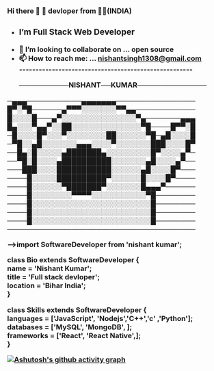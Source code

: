 <h3>Hi there 👋 💓 devloper from 🏳️‍🌈(INDIA)<h3>

- <h3>I’m Full Stack Web Developer</3>
- 👯 I’m looking to collaborate on ... open source
- 📫 How to reach me: ... nishantsingh1308@gmail.com<br>
  <i>-----------------------------------------------------</i><br>
  <p>──────────NISHANT──KUMAR──────────────
 ─▄▄▄───────────▄▄▄▄▄▄▄────────────────
 █▀░▀█──────▄▀▀▀░░░░░░░▀▀▄▄────────────
 █░░░░█───▄▀░░░░░░░░░░░░░░░▀▄───────▄▄▄
 █▄░░░▀▄▄▀░░██░░░░░░░░░░░░░░▀█────█▀▀░█
 ─█░░░░█▀░░░▀░░░░░░░░██░░░░░░▀█─▄█░░░░█
 ─▀█░░▄█░░░░░░░▄▄▄░░░░▀░░░░░░░███░░░░█▀
 ──█▄░█░░░░░▄███████▄░░░░░░░░░█▀░░░░▄▀─
 ──▀█░█░░░░▄██████████░░░░░░░▄█░░░░▄▀──
 ───███░░░░███████████░░░░░░▄█░░░░█▀───
 ────█░░░░░██████████▀░░░░░░█░░░░█▀────
 ────█░░░░░░▀███████▀░░░░░░░█▄▄▄▀──────
 ────█░░░░░░░░▀▀▀▀░░░░░░░░░░░▀█────────
 ────█░░░░░░░░░░░░░░░░░░░░░░░░█────────
 ────█░░░░░░░░░░░░░░░░░░░░░░░░█────────
 ────█░░░░░░░░░░░░░░░░░░░░░░░░█────────
 ──────────────────────────────────────
  </p>
  
-->import SoftwareDeveloper from 'nishant kumar';

class Bio extends SoftwareDeveloper {<br>
  name     = 'Nishant Kumar';<br>
  title    = 'Full stack devloper';<br>
  location = 'Bihar India';<br>
}<br>

class Skills extends SoftwareDeveloper {<br>
  languages  = ['JavaScript', 'Nodejs','C++','c' ,'Python'];<br>
  databases  = ['MySQL', 'MongoDB', ];<br>
  frameworks = ['React', 'React Native',];<br>
}
  
[![Ashutosh's github activity graph](https://activity-graph.herokuapp.com/graph?username=nishantkumar1308&bg_color=480429&color=e4c98&line=e4c98&point=413e3e&area=true&hide_border=true)](https://github.com/ashutosh00710/github-readme-activity-graph)
